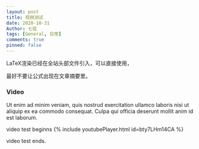 ```yaml
---
layout: post
title: 视频测试
date: 2020-10-31
Author: 七弦
tags: [General, 日常]
comments: true
pinned: false
---
```

LaTeX渲染已经在全站头部文件引入，可以直接使用，

最好不要让公式出现在文章摘要里。<!--more-->

### Video 
   Ut enim ad minim veniam, quis nostrud exercitation ullamco laboris nisi ut aliquip ex ea commodo consequat. 
   Culpa qui officia deserunt mollit anim id est laborum. 
   
   video test beginns 
   {% include youtubePlayer.html id=bty7LHm14CA %}
   
   video test ends. 
